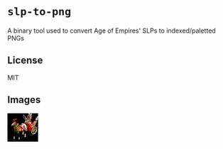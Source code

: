 # `slp-to-png`

 A binary tool used to convert Age of Empires' SLPs to indexed/paletted PNGs

## License

MIT

## Images

![Chariot](images/chariot-idx-18.png)